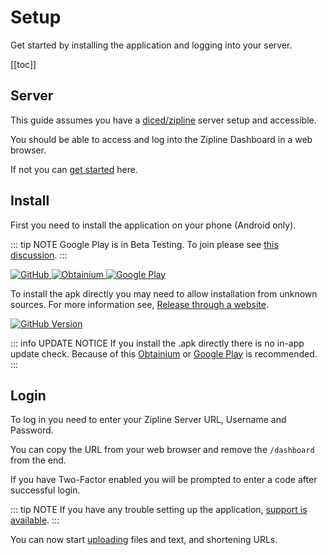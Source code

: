 # Setup

Get started by installing the application and logging into your server.

[[toc]]

## Server

This guide assumes you have a [diced/zipline](https://github.com/diced/zipline) server setup and accessible.

You should be able to access and log into the Zipline Dashboard in a web browser.

If not you can [get started](https://zipline.diced.sh/docs/get-started) here.

## Install

First you need to install the application on your phone (Android only).

::: tip NOTE
Google Play is in Beta Testing.
To join please see [this discussion](https://github.com/cssnr/zipline-android/discussions/25).
:::

<div class="flex-images">
    <a title="GitHub" href="https://github.com/cssnr/zipline-android/releases/latest/download/app-release.apk" target="_blank" rel="noopener">
        <img alt="GitHub" src="/images/badges/github.png">
    </a>
    <a title="Obtainium" href="https://apps.obtainium.imranr.dev/redirect?r=obtainium://add/https://github.com/cssnr/zipline-android" target="_blank" rel="noopener">
        <img alt="Obtainium" src="/images/badges/obtanium.png">
    </a>
    <a title="Google Play" href="https://play.google.com/store/apps/details?id=org.cssnr.zipline" target="_blank" rel="noopener">
        <img alt="Google Play" src="/images/badges/google-play.png">
    </a>
</div>

To install the apk directly you may need to allow installation from unknown sources.
For more information see, [Release through a website](https://developer.android.com/studio/publish#publishing-website).

[![GitHub Version](https://img.shields.io/github/v/release/cssnr/zipline-android?style=for-the-badge&logo=android&color=34A853&label=Latest%20Version)](https://github.com/cssnr/zipline-android/releases/latest)

::: info UPDATE NOTICE
If you install the .apk directly there is no in-app update check.
Because of this [Obtainium](https://apps.obtainium.imranr.dev/redirect?r=obtainium://add/https://github.com/cssnr/zipline-android)
or [Google Play](https://play.google.com/store/apps/details?id=org.cssnr.zipline) is recommended.
:::

## Login

To log in you need to enter your Zipline Server URL, Username and Password.

You can copy the URL from your web browser and remove the `/dashboard` from the end.

If you have Two-Factor enabled you will be prompted to enter a code after successful login.

::: tip NOTE
If you have any trouble setting up the application, [support is available](./support.md).
:::

You can now start [uploading](./uploading.md) files and text, and shortening URLs.
